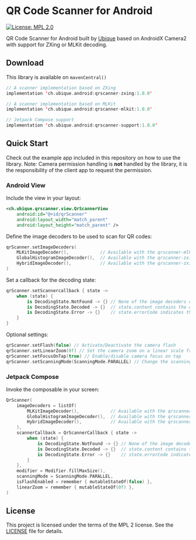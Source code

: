 # QR Code Scanner for Android

[![License: MPL 2.0](https://img.shields.io/badge/License-MPL_2.0-brightgreen.svg)](LICENSE)

QR Code Scanner for Android built by [Ubique](https://www.ubique.ch) based on AndroidX Camera2 with support for ZXing or MLKit decoding. 

## Download

This library is available on `mavenCentral()`

```kotlin
// A scanner implementation based on ZXing
implementation 'ch.ubique.android:qrscanner-zxing:1.0.0'

// A scanner implementation based on MLKit
implementation 'ch.ubique.android:qrscanner-mlkit:1.0.0'

// Jetpack Compose support
implementation 'ch.ubique.android:qrscanner-support:1.0.0'
```

## Quick Start

Check out the example app included in this repository on how to use the library.
Note: Camera permission handling is **not** handled by the library, it is the responsibility of the client app to request the permission.

### Android View

Include the view in your layout:
```xml
<ch.ubique.qrscanner.view.QrScannerView
    android:id="@+id/qrScanner"
    android:layout_width="match_parent"
    android:layout_height="match_parent" />
```

Define the image decoders to be used to scan for QR codes:
```kotlin
qrScanner.setImageDecoders(
    MLKitImageDecoder(),            // Available with the qrscanner-mlkit dependency
	GlobalHistogramImageDecoder(),  // Available with the qrscanner-zxing dependency
    HybridImageDecoder(),           // Available with the qrscanner-zxing dependency
)
```

Set a callback for the decoding state:
```kotlin
qrScanner.setScannercallback { state ->
    when (state) {
		is DecodingState.NotFound -> {} // None of the image decoders could detect a QR code
		is DecodingState.Decoded -> {}  // state.content contains the decoded QR code content
		is DecodingState.Error -> {}    // state.errorCode indicates the type of error that occured during the decoding
	}
}
```

Optional settings:
```kotlin
qrScanner.setFlash(false) // Activate/Deactivate the camera flash
qrScanner.setLinearZoom(0f) // Set the camera zoom on a linear scale from 0f to 1f
qrScanner.setFocusOnTap(true) // Enable/disable camera focus on tap
qrScanner.setScanningMode(ScanningMode.PARALLEL) // Change the scanning behavior when using multiple image decoders
```

### Jetpack Compose

Invoke the composable in your screen:
```kotlin
QrScanner(
    imageDecoders = listOf(
		MLKitImageDecoder(),            // Available with the qrscanner-mlkit dependency
		GlobalHistogramImageDecoder(),  // Available with the qrscanner-zxing dependency
		HybridImageDecoder(),           // Available with the qrscanner-zxing dependency
    ),
    scannerCallback = QrScannerCallback { state ->
		when (state) {
			is DecodingState.NotFound -> {} // None of the image decoders could detect a QR code
			is DecodingState.Decoded -> {}  // state.content contains the decoded QR code content
			is DecodingState.Error -> {}    // state.errorCode indicates the type of error that occured during the decoding
		}
    },
    modifier = Modifier.fillMaxSize(),
    scanningMode = ScanningMode.PARALLEL,
    isFlashEnabled = remember { mutableStateOf(false) },
    linearZoom = remember { mutableStateOf(0f) },
)
```

## License

This project is licensed under the terms of the MPL 2 license. See the [LICENSE](LICENSE) file for details.